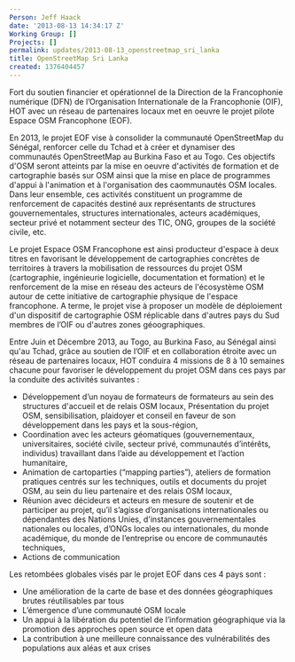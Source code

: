 ```yaml
---
Person: Jeff Haack
date: '2013-08-13 14:34:17 Z'
Working Group: []
Projects: []
permalink: updates/2013-08-13_openstreetmap_sri_lanka
title: OpenStreetMap Sri Lanka
created: 1376404457
---
```

Fort du soutien financier et opérationnel de la Direction de la Francophonie numérique (DFN) de l’Organisation Internationale de la Francophonie (OIF), HOT avec un réseau de partenaires locaux met en oeuvre le projet pilote Espace OSM Francophone (EOF). 

En 2013, le projet EOF vise à consolider la communauté OpenStreetMap du Sénégal, renforcer celle du Tchad et à créer et dynamiser des communautés OpenStreetMap au Burkina Faso et au Togo. Ces objectifs d'OSM seront atteints par la mise en oeuvre d'activités de formation et de cartographie basés sur OSM ainsi que la mise en place de programmes d'appui à l'animation et à l'organisation des caommunautés OSM locales. Dans leur ensemble, ces activités constituent un programme de renforcement de capacités destiné aux représentants de structures gouvernementales, structures internationales, acteurs académiques, secteur privé et notamment secteur des TIC, ONG, groupes de la société civile, etc. 

Le projet Espace OSM Francophone est ainsi producteur d'espace à deux titres en favorisant le développement de cartographies concrètes de territoires à travers la mobilisation de ressources du projet OSM (cartographie, ingénieurie logicielle, documentation et formation) et le renforcement de la mise en réseau des acteurs de l'écosystème OSM autour de cette initiative de cartographie physique de l'espace francophone. A terme, le projet vise à proposer un modèle de déploiement d'un dispositif de cartographie OSM réplicable dans d'autres pays du Sud membres de l’OIF ou d'autres zones géoographiques.  	 

Entre Juin et Décembre 2013, au Togo, au Burkina Faso, au Sénégal ainsi qu'au Tchad, grâce au soutien de l’OIF et en collaboration étroite avec un réseau de partenaires locaux, HOT conduira 4 missions de 8 à 10 semaines  chacune pour favoriser le développement du projet OSM dans ces pays  par la conduite des activités suivantes :

- Développement d’un noyau de formateurs de formateurs au sein des structures d'accueil et de relais OSM locaux, 
Présentation du projet OSM, sensibilisation, plaidoyer et conseil en faveur de son développement dans les pays et la sous-région,
- Coordination avec les acteurs géomatiques (gouvernementaux, universitaires, société civile, secteur privé, communautés d’intérêts, individus) travaillant dans l’aide au développement et l’action humanitaire,
- Animation de cartoparties (“mapping parties”), ateliers de formation pratiques centrés sur les techniques, outils et documents du projet OSM, au sein du lieu partenaire et des relais OSM locaux,
- Réunion avec décideurs et acteurs en mesure de soutenir et de participer au projet, qu’il s’agisse d’organisations internationales ou dépendantes des Nations Unies, d'instances gouvernementales nationales ou locales, d’ONGs locales ou internationales, du monde académique, du monde de l’entreprise ou encore de communautés techniques,
- Actions de communication

Les retombées globales visés par le projet EOF dans ces 4 pays sont :	 	
- Une amélioration de la carte de base et des données géographiques brutes réutilisables par tous  
- L’émergence d’une communauté OSM locale
- Un appui à la libération du potentiel de l’information géographique via la promotion des approches open source et open data
- La contribution à une meilleure connaissance des vulnérabilités des populations aux aléas et aux crises
